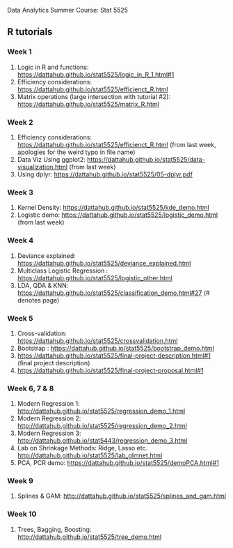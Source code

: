 Data Analytics Summer Course: Stat 5525 

## R tutorials 

### Week 1 

1.	Logic in R and functions: https://dattahub.github.io/stat5525/logic_in_R_1.html#1
2.	Efficiency considerations: https://dattahub.github.io/stat5525/efficienct_R.html 
3.    Matrix operations (large intersection with tutorial #2): https://dattahub.github.io/stat5525/matrix_R.html

### Week 2 

1. Efficiency considerations: https://dattahub.github.io/stat5525/efficienct_R.html (from last week, apologies for the weird typo in file name)
2. Data Viz Using ggplot2: https://dattahub.github.io/stat5525/data-visualization.html (from last week)
3. Using dplyr: https://dattahub.github.io/stat5525/05-dplyr.pdf

### Week 3

1. Kernel Density: https://dattahub.github.io/stat5525/kde_demo.html 
2. Logistic demo: https://dattahub.github.io/stat5525/logistic_demo.html (from last week)

### Week 4

1. Deviance explained: https://dattahub.github.io/stat5525/deviance_explained.html 
2. Multiclass Logistic Regression : https://dattahub.github.io/stat5525/logistic_other.html 
3. LDA, QDA & KNN: https://dattahub.github.io/stat5525/classification_demo.html#27 (# denotes page) 

### Week 5

1. Cross-validation: https://dattahub.github.io/stat5525/crossvalidation.html 
2. Bootstrap : https://dattahub.github.io/stat5525/bootstrap_demo.html 
3. https://dattahub.github.io/stat5525/final-project-description.html#1 (final project description)
4. https://dattahub.github.io/stat5525/final-project-proposal.html#1 

### Week 6, 7 & 8

1. Modern Regression 1: http://dattahub.github.io/stat5525/regression_demo_1.html
2. Modern Regression 2: http://dattahub.github.io/stat5525/regression_demo_2.html
3. Modern Regression 3: http://dattahub.github.io/stat5443/regression_demo_3.html
4. Lab on Shrinkage Methods: Ridge, Lasso etc. http://dattahub.github.io/stat5525/lab_glmnet.html
5. PCA, PCR demo: https://dattahub.github.io/stat5525/demoPCA.html#1

### Week 9

1. Splines & GAM: http://dattahub.github.io/stat5525/splines_and_gam.html

### Week 10

1. Trees, Bagging, Boosting: http://dattahub.github.io/stat5525/tree_demo.html

